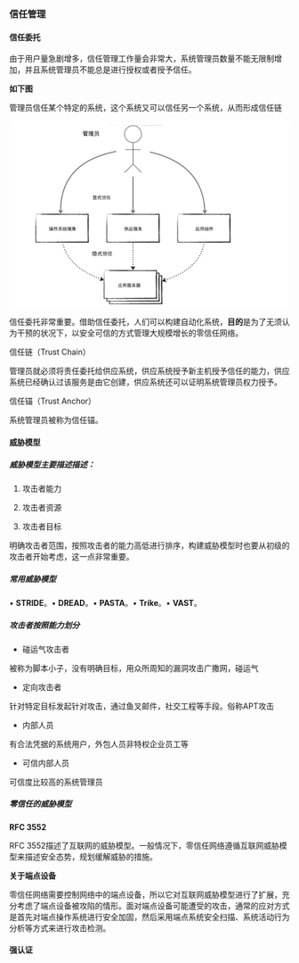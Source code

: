 ### 信任管理



#### 信任委托



由于用户量急剧增多，信任管理工作量会非常大，系统管理员数量不能无限制增加，并且系统管理员不能总是进行授权或者授予信任。

**如下图**

管理员信任某个特定的系统，这个系统又可以信任另一个系统，从而形成信任链

![image-20210125091743465](assets/z2信任管理/image-20210125091743465.png)



信任委托非常重要。借助信任委托，人们可以构建自动化系统，**目的**是为了无须认为干预的状况下，以安全可信的方式管理大规模增长的零信任网络。



信任链（Trust Chain）

管理员就必须将责任委托给供应系统，供应系统授予新主机授予信任的能力，供应系统已经确认过该服务是由它创建，供应系统还可以证明系统管理员权力授予。

信任锚（Trust Anchor）

系统管理员被称为信任锚。



#### 威胁模型

##### 威胁模型主要描述描述：

1. 攻击者能力

2. 攻击者资源

3. 攻击者目标



明确攻击者范围，按照攻击者的能力高低进行排序，构建威胁模型时也要从初级的攻击者开始考虑，这一点非常重要。



##### 常用威胁模型

• **STRIDE**。• **DREAD**。• **PASTA**。• **Trike**。• **VAST**。





##### 攻击者按照能力划分



- 碰运气攻击者

被称为脚本小子，没有明确目标，用众所周知的漏洞攻击广撒网，碰运气

- 定向攻击者

针对特定目标发起针对攻击，通过鱼叉邮件，社交工程等手段。俗称APT攻击

- 内部人员

有合法凭据的系统用户，外包人员非特权企业员工等

- 可信内部人员

可信度比较高的系统管理员





##### 零信任的威胁模型

**RFC 3552**

RFC 3552描述了互联网的威胁模型。一般情况下，零信任网络遵循互联网威胁模型来描述安全态势，规划缓解威胁的措施。



**关于端点设备**

零信任网络需要控制网络中的端点设备，所以它对互联网威胁模型进行了扩展，充分考虑了端点设备被攻陷的情形。面对端点设备可能遭受的攻击，通常的应对方式是首先对端点操作系统进行安全加固，然后采用端点系统安全扫描、系统活动行为分析等方式来进行攻击检测。



#### 强认证

